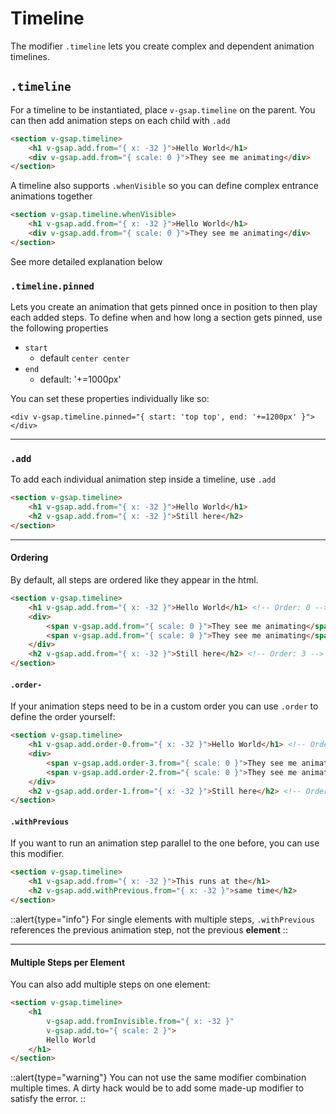 # Timeline

The modifier `.timeline` lets you create complex and dependent animation timelines.

## `.timeline`

For a timeline to be instantiated, place `v-gsap.timeline` on the parent. You can then add animation steps on each child with `.add`

```html
<section v-gsap.timeline>
	<h1 v-gsap.add.from="{ x: -32 }">Hello World</h1>
	<div v-gsap.add.from="{ scale: 0 }">They see me animating</div>
</section>
```

A timeline also supports `.whenVisible` so you can define complex entrance animations together

```html
<section v-gsap.timeline.whenVisible>
	<h1 v-gsap.add.from="{ x: -32 }">Hello World</h1>
	<div v-gsap.add.from="{ scale: 0 }">They see me animating</div>
</section>
```


See more detailed explanation below

### `.timeline.pinned`

Lets you create an animation that gets pinned once in position to then play each added steps.
To define when and how long a section gets pinned, use the following properties

- `start`
	- default `center center`
- `end`
	- default: '+=1000px'

You can set these properties individually like so:
```vue
<div v-gsap.timeline.pinned="{ start: 'top top', end: '+=1200px' }"></div>
```

---

### `.add`

To add each individual animation step inside a timeline, use `.add`

```html
<section v-gsap.timeline>
	<h1 v-gsap.add.from="{ x: -32 }">Hello World</h1>
	<h2 v-gsap.add.from="{ x: -32 }">Still here</h2>
</section>
```

---

#### Ordering

By default, all steps are ordered like they appear in the html.

```html
<section v-gsap.timeline>
	<h1 v-gsap.add.from="{ x: -32 }">Hello World</h1> <!-- Order: 0 -->
	<div>
		<span v-gsap.add.from="{ scale: 0 }">They see me animating</span> <!-- Order: 1 -->
		<span v-gsap.add.from="{ scale: 0 }">They see me animating</span> <!-- Order: 2 -->
	</div>
	<h2 v-gsap.add.from="{ x: -32 }">Still here</h2> <!-- Order: 3 -->
</section>
```

#### `.order-`

If your animation steps need to be in a custom order you can use `.order` to define the order yourself:

```html
<section v-gsap.timeline>
	<h1 v-gsap.add.order-0.from="{ x: -32 }">Hello World</h1> <!-- Order: 0 -->
	<div>
		<span v-gsap.add.order-3.from="{ scale: 0 }">They see me animating</span> <!-- Order: 3 -->
		<span v-gsap.add.order-2.from="{ scale: 0 }">They see me animating</span> <!-- Order: 2 -->
	</div>
	<h2 v-gsap.add.order-1.from="{ x: -32 }">Still here</h2> <!-- Order: 1 -->
</section>
```

#### `.withPrevious`

If you want to run an animation step parallel to the one before, you can use this modifier.

```html
<section v-gsap.timeline>
	<h1 v-gsap.add.from="{ x: -32 }">This runs at the</h1>
	<h2 v-gsap.add.withPrevious.from="{ x: -32 }">same time</h2>
</section>
```

::alert{type="info"}
For single elements with multiple steps, `.withPrevious` references the previous animation step, not the previous **element**
::

---

#### Multiple Steps per Element
You can also add multiple steps on one element:

```html
<section v-gsap.timeline>
	<h1 
		v-gsap.add.fromInvisible.from="{ x: -32 }"
		v-gsap.add.to="{ scale: 2 }">
		Hello World
	</h1>
</section>
```

::alert{type="warning"}
You can not use the same modifier combination multiple times. A dirty hack would be to add some made-up modifier to satisfy the error.
::
